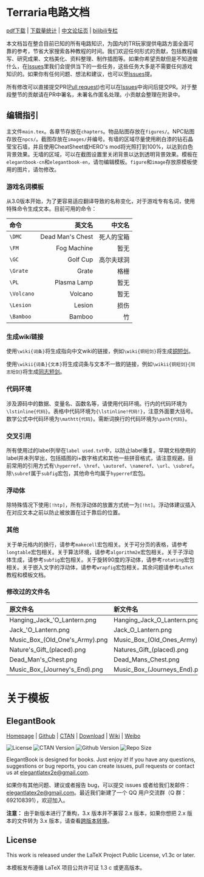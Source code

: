 # Terraria电路文档
[pdf下载](https://github.com/putianyi889/TerrariaWiringTutorial/releases) | [下载量统计](http://www.somsubhra.com/github-release-stats/?username=putianyi889&repository=TerrariaWiringTutorial) | [中文论坛页](https://www.bbstr.net/threads/terraria.353/) | [bilibili专栏](https://www.bilibili.com/read/cv3639805)

本文档旨在整合目前已知的所有电路知识，为国内的TR玩家提供电路方面全面可靠的参考，节省大家搜索各种教程的时间。我们欢迎任何形式的贡献，包括教程编写、研究成果、文档美化、资料整理、制作插图等。如果你希望贡献但是不知道做什么，在[Issues](https://github.com/putianyi889/TerrariaWiringTutorial/issues)里我们会提供当下的一些任务，这些任务大多是不需要任何游戏知识的。如果你有任何问题、想法和建议，也可以至[Issues](https://github.com/putianyi889/TerrariaWiringTutorial/issues)提。

所有修改可以直接提交PR([Pull request](https://github.com/putianyi889/TerrariaWiringTutorial/pulls))也可以在[Issues](https://github.com/putianyi889/TerrariaWiringTutorial/issues)中询问后提交PR。对于整段整节的贡献请在PR中署名，未署名作匿名处理。小贡献会整理在附录中。

## 编辑指引
主文件`main.tex`。各章节存放在`chapters`。物品贴图存放在`figures/`。NPC贴图存放在`npcs/`。截图存放在`images/`并编号。有墙的区域尽量使用刷白漆的钻石晶莹宝石墙，并且使用CheatSheet或HERO's mod将光照打到100%，以达到白色背景效果。无墙的区域，可以在截图设置里关闭背景以达到透明背景效果。模板在`elegantbook-cn`和`elegantbook-en`，请勿编辑模板。`figure`和`image`存放原模板使用的图片，请勿修改。

### 游戏名词模板
从3.0版本开始，为了更容易适应翻译导致的名称变化，对于游戏专有名词，使用特殊命令生成文本。目前可用的命令：

|命令|英文名|中文名|
|:-|-:|-:|
|`\DMC`|Dead Man's Chest|死人的宝箱|
|`\FM`|Fog Machine|暂无|
|`\GC`|Golf Cup|高尔夫球洞|
|`\Grate`|Grate|格栅|
|`\PL`|Plasma Lamp|暂无|
|`\Volcano`|Volcano|暂无|
|`\Lesion`|Lesion|损伤|
|`\Bamboo`|Bamboo|竹|

### 生成wiki链接
使用`\wiki{词条}`将生成指向中文wiki的链接，例如`\wiki{铜短剑}`将生成[铜短剑](https://terraria-zh.gamepedia.com/铜短剑)。

使用`\wikii{词条}{文本}`将生成词条与文本不一致的链接，例如`\wikii{铜短剑}{同志短剑}`将生成[同志短剑](https://terraria-zh.gamepedia.com/铜短剑)。

### 代码环境
涉及源码中的数据、变量名、函数名等，请使用代码环境。行内的代码环境为`\lstinline{代码}`。表格中代码环境为`{\lstinline!代码!}`，注意外面要大括号。数学公式中代码环境为`\mathtt{代码}`。需断词换行的代码环境为`\path{代码}`。

### 交叉引用
所有使用过的label列举在`label used.txt`中，以防止label重复。早期文档使用的label并未列举出，包括插图的i+数字格式和其他一些拼音格式，请注意规避。目前常用的引用方式有`\hyperref`、`\href`、`\autoref`、`\nameref`、`\url`、`\subref`。除`\subref`属于`subfig`宏包，其他命令均属于`hyperref`宏包。

### 浮动体
除特殊情况下使用`[!htp]`，所有浮动体的放置方式统一为`[!ht]`。浮动体建议插入在对应文本之前以防止被放置在过于靠后的位置。

### 其他
关于单元格内的换行，请参考`makecell`宏包相关。关于可分页的表格，请参考`longtable`宏包相关。关于算法环境，请参考`algorithm2e`宏包相关。关于子浮动体生成，请参考`subfig`宏包相关。关于旋转90度的浮动体，请参考`rotating`宏包相关。关于嵌入文字的浮动体，请参考`wrapfig`宏包相关。其余问题请参考`LaTeX`教程和模板文档。

### 修改过的文件名
|原文件名|新文件名|
|:-|:-|
|Hanging_Jack_'O_Lantern.png|Hanging_Jack_O_Lantern.png|
|Jack_'O_Lantern.png|Jack_O_Lantern.png|
|Music_Box_(Old_One's_Army).png|Music_Box_(Old_Ones_Army).png|
|Nature's_Gift_(placed).png|Natures_Gift_(placed).png|
|Dead_Man's_Chest.png|Dead_Mans_Chest.png|
|Music_Box_(Journey's_End).png|Music_Box_(Journeys_End).png|

# 关于模板

<!-- Author : Dongsheng Deng & Liam Huang-->
<!-- Program Email: elegantlatex2e@gmail.com -->

## ElegantBook

[Homepage](https://elegantlatex.org/) | [Github](https://github.com/ElegantLaTeX/ElegantBook) | [CTAN](https://ctan.org/pkg/elegantbook) | [Download](https://github.com/ElegantLaTeX/ElegantBook/releases) | [Wiki](https://github.com/ElegantLaTeX/ElegantBook/wiki) | [Weibo](https://weibo.com/elegantlatex)

![License](https://img.shields.io/ctan/l/elegantbook.svg)
![CTAN Version](https://img.shields.io/ctan/v/elegantbook.svg)
![Github Version](https://img.shields.io/github/release/ElegantLaTeX/ElegantBook.svg)
![Repo Size](https://img.shields.io/github/repo-size/ElegantLaTeX/ElegantBook.svg)

ElegantBook is designed for books. Just enjoy it! If you have any questions, suggestions or bug reports, you can create issues, pull requests or contact us at elegantlatex2e@gmail.com.

如果你有其他问题、建议或者报告 bug，可以提交 issues 或者给我们发邮件：elegantlatex2e@gmail.com。最近我们新建了一个 QQ 用户交流群（Q 群：692108391），欢迎加入。

**注意：** 由于新版本进行了重构，3.x 版本并不兼容 2.x 版本，如果你想把 2.x 版本的文件转为 3.x 版本，请查看[跨版本转换](https://github.com/ElegantLaTeX/ElegantBook/wiki/convert)。

## License

This work is released under the LaTeX Project Public License, v1.3c or later. 

本模板发布遵循 LaTeX 项目公共许可证 1.3 c 或更高版本。
